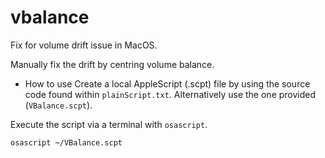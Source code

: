 # vbalance
Fix for volume drift issue in MacOS.

Manually fix the drift by centring volume balance.

- How to use
Create a local AppleScript (.scpt) file by using the source code found within `plainScript.txt`. Alternatively use the one provided (`VBalance.scpt`).

Execute the script via a terminal with `osascript`.

```
osascript ~/VBalance.scpt
```